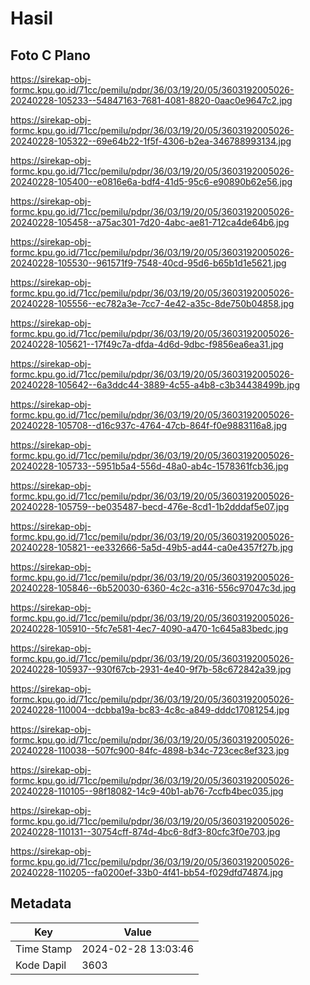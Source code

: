 # Hasil

## Foto C Plano

https://sirekap-obj-formc.kpu.go.id/71cc/pemilu/pdpr/36/03/19/20/05/3603192005026-20240228-105233--54847163-7681-4081-8820-0aac0e9647c2.jpg

https://sirekap-obj-formc.kpu.go.id/71cc/pemilu/pdpr/36/03/19/20/05/3603192005026-20240228-105322--69e64b22-1f5f-4306-b2ea-346788993134.jpg

https://sirekap-obj-formc.kpu.go.id/71cc/pemilu/pdpr/36/03/19/20/05/3603192005026-20240228-105400--e0816e6a-bdf4-41d5-95c6-e90890b62e56.jpg

https://sirekap-obj-formc.kpu.go.id/71cc/pemilu/pdpr/36/03/19/20/05/3603192005026-20240228-105458--a75ac301-7d20-4abc-ae81-712ca4de64b6.jpg

https://sirekap-obj-formc.kpu.go.id/71cc/pemilu/pdpr/36/03/19/20/05/3603192005026-20240228-105530--961571f9-7548-40cd-95d6-b65b1d1e5621.jpg

https://sirekap-obj-formc.kpu.go.id/71cc/pemilu/pdpr/36/03/19/20/05/3603192005026-20240228-105556--ec782a3e-7cc7-4e42-a35c-8de750b04858.jpg

https://sirekap-obj-formc.kpu.go.id/71cc/pemilu/pdpr/36/03/19/20/05/3603192005026-20240228-105621--17f49c7a-dfda-4d6d-9dbc-f9856ea6ea31.jpg

https://sirekap-obj-formc.kpu.go.id/71cc/pemilu/pdpr/36/03/19/20/05/3603192005026-20240228-105642--6a3ddc44-3889-4c55-a4b8-c3b34438499b.jpg

https://sirekap-obj-formc.kpu.go.id/71cc/pemilu/pdpr/36/03/19/20/05/3603192005026-20240228-105708--d16c937c-4764-47cb-864f-f0e9883116a8.jpg

https://sirekap-obj-formc.kpu.go.id/71cc/pemilu/pdpr/36/03/19/20/05/3603192005026-20240228-105733--5951b5a4-556d-48a0-ab4c-1578361fcb36.jpg

https://sirekap-obj-formc.kpu.go.id/71cc/pemilu/pdpr/36/03/19/20/05/3603192005026-20240228-105759--be035487-becd-476e-8cd1-1b2dddaf5e07.jpg

https://sirekap-obj-formc.kpu.go.id/71cc/pemilu/pdpr/36/03/19/20/05/3603192005026-20240228-105821--ee332666-5a5d-49b5-ad44-ca0e4357f27b.jpg

https://sirekap-obj-formc.kpu.go.id/71cc/pemilu/pdpr/36/03/19/20/05/3603192005026-20240228-105846--6b520030-6360-4c2c-a316-556c97047c3d.jpg

https://sirekap-obj-formc.kpu.go.id/71cc/pemilu/pdpr/36/03/19/20/05/3603192005026-20240228-105910--5fc7e581-4ec7-4090-a470-1c645a83bedc.jpg

https://sirekap-obj-formc.kpu.go.id/71cc/pemilu/pdpr/36/03/19/20/05/3603192005026-20240228-105937--930f67cb-2931-4e40-9f7b-58c672842a39.jpg

https://sirekap-obj-formc.kpu.go.id/71cc/pemilu/pdpr/36/03/19/20/05/3603192005026-20240228-110004--dcbba19a-bc83-4c8c-a849-dddc17081254.jpg

https://sirekap-obj-formc.kpu.go.id/71cc/pemilu/pdpr/36/03/19/20/05/3603192005026-20240228-110038--507fc900-84fc-4898-b34c-723cec8ef323.jpg

https://sirekap-obj-formc.kpu.go.id/71cc/pemilu/pdpr/36/03/19/20/05/3603192005026-20240228-110105--98f18082-14c9-40b1-ab76-7ccfb4bec035.jpg

https://sirekap-obj-formc.kpu.go.id/71cc/pemilu/pdpr/36/03/19/20/05/3603192005026-20240228-110131--30754cff-874d-4bc6-8df3-80cfc3f0e703.jpg

https://sirekap-obj-formc.kpu.go.id/71cc/pemilu/pdpr/36/03/19/20/05/3603192005026-20240228-110205--fa0200ef-33b0-4f41-bb54-f029dfd74874.jpg


## Metadata

| Key        | Value               |
| ---------- | ------------------- |
| Time Stamp | 2024-02-28 13:03:46 |
| Kode Dapil | 3603                |



